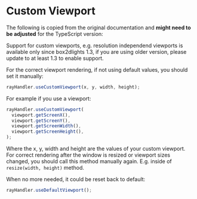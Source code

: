 # Custom Viewport

The following is copied from the original documentation and **might need to be adjusted** for the TypeScript version:

Support for custom viewports, e.g. resolution independend viewports is available only since box2dlights 1.3, if you are using older version, please update to at least 1.3 to enable support.

For the correct viewport rendering, if not using default values, you should set it manually:

```ts
rayHandler.useCustomViewport(x, y, width, height);
```

For example if you use a viewport:

```ts
rayHandler.useCustomViewport(
  viewport.getScreenX(),
  viewport.getScreenY(),
  viewport.getScreenWidth(),
  viewport.getScreenHeight(),
);
```

Where the x, y, width and height are the values of your custom viewport.
For correct rendering after the window is resized or viewport sizes changed, you should call this method manually again. E.g. inside of `resize(width, height)` method.

When no more needed, it could be reset back to default:

```ts
rayHandler.useDefaultViewport();
```

